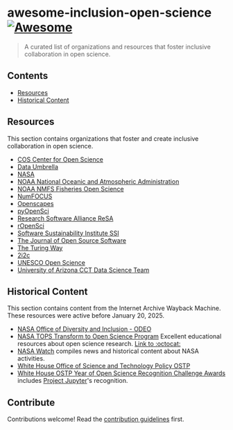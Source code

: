 # awesome-inclusion-open-science [![Awesome](https://awesome.re/badge.svg)](https://awesome.re)

> A curated list of organizations and resources that foster inclusive collaboration in open science.


## Contents

- [Resources](#resources)
- [Historical Content](#historical-content)


## Resources

This section contains organizations that foster and create inclusive collaboration in open science.

- [COS Center for Open Science](https://www.cos.io/)
- [Data Umbrella](https://www.dataumbrella.org/)
- [NASA](https://https://science.nasa.gov/)
- [NOAA National Oceanic and Atmospheric Administration](https://www.noaa.gov/)
- [NOAA NMFS Fisheries Open Science](https://nmfs-opensci.github.io/)
- [NumFOCUS](https://numfocus.org/)
- [Openscapes](https://openscapes.org/)
- [pyOpenSci](https://pyopensci.org)
- [Research Software Alliance ReSA](https://www.researchsoft.org/)
- [rOpenSci](https://ropensci.org/)
- [Software Sustainability Institute SSI](https://www.software.ac.uk/)
- [The Journal of Open Source Software](https://joss.theoj.org/)
- [The Turing Way](https://book.the-turing-way.org/)
- [2i2c](https://2i2c.org/)
- [UNESCO Open Science](https://www.unesco.org/en/open-science)
- [University of Arizona CCT Data Science Team](https://datascience.cct.arizona.edu/)


## Historical Content

This section contains content from the Internet Archive Wayback Machine. These resources were active before January 20, 2025.

- [NASA Office of Diversity and Inclusion - ODEO](https://web.archive.org/web/20241203234804/https://www.nasa.gov/odeo/)
- [NASA TOPS Transform to Open Science Program](https://web.archive.org/web/20250117225447/https://science.nasa.gov/open-science/tops/) Excellent educational resources about open science research. [Link to :octocat:](https://github.com/nasa/Transform-to-Open-Science)
- [NASA Watch](https://nasawatch.com/) compiles news and historical content about NASA activities.
- [White House Office of Science and Technology Policy OSTP](https://web.archive.org/web/20250116060814/https://www.whitehouse.gov/ostp/)
- [White House OSTP Year of Open Science Recognition Challenge Awards](https://web.archive.org/web/20250116062759/https://www.whitehouse.gov/ostp/news-updates/2024/03/21/white-house-office-of-science-technology-policy-announces-year-of-open-science-recognition-challenge-winners/) includes [Project Jupyter](https://jupyter.org)'s recognition. 


## Contribute

Contributions welcome! Read the [contribution guidelines](contributing.md) first.
